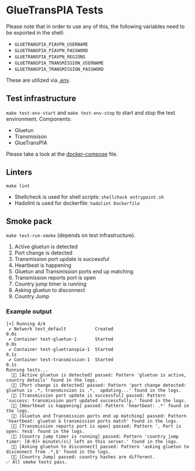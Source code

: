 # GlueTransPIA Tests
Please note that in order to use any of this, the following variables need to be exported in the shell:
- `GLUETRANSPIA_PIAVPN_USERNAME`
- `GLUETRANSPIA_PIAVPN_PASSWORD`
- `GLUETRANSPIA_PIAVPN_REGIONS`
- `GLUETRANSPIA_TRANSMISSION_USERNAME`
- `GLUETRANSPIA_TRANSMISSION_PASSWORD`

These are utilized via [.env](./env).

## Test infrastructure
`make test-env-start` and `make test-env-stop` to start and stop the test environment.
Components:
- Gluetun
- Transmisison
- GlueTransPIA

Please take a look at the [docker-compose](./docker-compose-build.yaml) file.

## Linters
`make lint`
- Shellcheck is used for shell scripts: `shellcheck entrypoint.sh`
- Hadolint is used for dockerfile: `hadolint Dockerfile`

## Smoke pack
`make test-run-smoke` (depends on test infrastructure).

1. Active gluetun is detected
1. Port change is detected
1. Transmission port update is successful
1. Heartbeat is happening
1. Gluetun and Transmission ports end up matching
1. Transmission reports port is open
1. Country jump timer is running
1. Asking gluetun to disconnect
1. Country Jump

### Example output
```
[+] Running 4/4
 ✔ Network test_default           Created                                                                                                              0.0s
 ✔ Container test-gluetun-1       Started                                                                                                              0.0s
 ✔ Container test-gluetranspia-1  Started                                                                                                              0.1s
 ✔ Container test-transmission-1  Started                                                                                                              0.1s
Running tests...
  👍🏻 [Active gluetun is detected] passed: Pattern 'gluetun is active, country details' found in the logs.
  👍🏻 [Port change is detected] passed: Pattern 'port change detected: gluetun is .*, transmission is .*,  updating...' found in the logs.
  👍🏻 [Transmission port update is successful] passed: Pattern 'success: transmission port updated successfully.' found in the logs.
  👍🏻 [Heartbeat is happening] passed: Pattern 'heartbeat: .*' found in the logs.
  👍🏻 [Gluetun and Transmission ports end up matching] passed: Pattern 'heartbeat: gluetun & transmission ports match' found in the logs.
  👍🏻 [Transmission reports port is open] passed: Pattern ', Port is open: Yes$' found in the logs.
  👍🏻 [Country jump timer is running] passed: Pattern 'country jump timer: [0-9]+ minute\(s\) left on this server.' found in the logs.
  👍🏻 [Asking gluetun to disconnect] passed: Pattern 'asking gluetun to disconnect from .*,$' found in the logs.
  👍🏻 [Country Jump] passed: country hashes are different.
✅ All smoke tests pass.
```